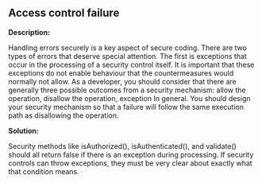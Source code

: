 
Access control failure
-------

**Description:**

Handling errors securely is a key aspect of secure coding. There are two types of errors 
that deserve special attention. The first is exceptions that occur in the processing of a 
security control itself. It is important that these exceptions do not enable behaviour 
that the countermeasures would normally not allow. As a developer, you should consider 
that there are generally three possible outcomes from a security 
mechanism: allow the operation, disallow the operation, exception In general. 
You should design your security mechanism so that a failure will follow the same 
execution path as disallowing the operation.


**Solution:**

Security methods like isAuthorized(), isAuthenticated(), and validate() should all return 
false if there is an exception during processing. 
If security controls can throw exceptions, they must be very clear about exactly what that 
condition means. 


